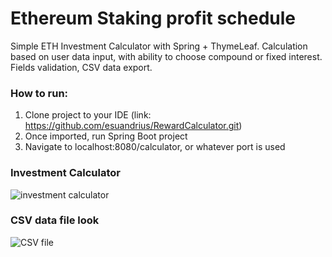 # Ethereum Staking profit schedule 
Simple ETH Investment Calculator with Spring + ThymeLeaf. Calculation based on user data input, with ability to choose compound or fixed interest. Fields validation, CSV data export.

### How to run:
1. Clone project to your IDE (link: https://github.com/esuandrius/RewardCalculator.git)
2. Once imported, run Spring Boot project
3. Navigate to localhost:8080/calculator, or whatever port is used


### Investment Calculator
![investment calculator](https://user-images.githubusercontent.com/111871226/212896766-7bf3dd98-e654-4630-b5ca-8057f1bea1cd.PNG)


### CSV data file look
![CSV file](https://user-images.githubusercontent.com/111871226/212896894-a7e74209-e6a9-4449-b8d1-8f3ce97611e7.PNG)
